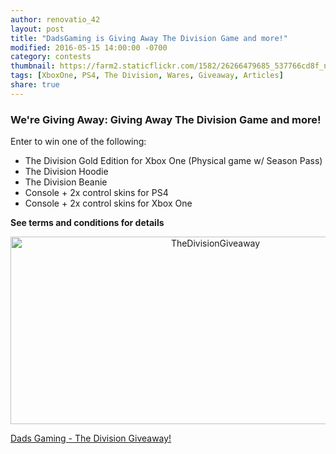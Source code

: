 ```yaml
---
author: renovatio_42
layout: post
title: "DadsGaming is Giving Away The Division Game and more!"
modified: 2016-05-15 14:00:00 -0700
category: contests
thumbnail: https://farm2.staticflickr.com/1582/26266479685_537766cd8f_n.jpg	
tags: [XboxOne, PS4, The Division, Wares, Giveaway, Articles]
share: true
---
```


### We're Giving Away: Giving Away The Division Game and more! 

Enter to win one of the following:

* The Division Gold Edition for Xbox One (Physical game w/ Season Pass)
* The Division Hoodie
* The Division Beanie
* Console + 2x control skins for PS4
* Console + 2x control skins for Xbox One

**See terms and conditions for details**

<center><a data-flickr-embed="true"  href="https://www.flickr.com/photos/126304189@N08/27594608962/in/dateposted-public/" title="TheDivisionGiveaway"><img src="https://c3.staticflickr.com/8/7381/27594608962_0623737840_z.jpg" width="640" height="300" alt="TheDivisionGiveaway"></a><script async src="//embedr.flickr.com/assets/client-code.js" charset="utf-8"></script></center>

<a class="e-widget" href="https://gleam.io/K3f6q/dads-gaming-the-division-giveaway" rel="nofollow">Dads Gaming - The Division Giveaway!</a>
<script type="text/javascript" src="https://js.gleam.io/e.js" async="true"></script>
